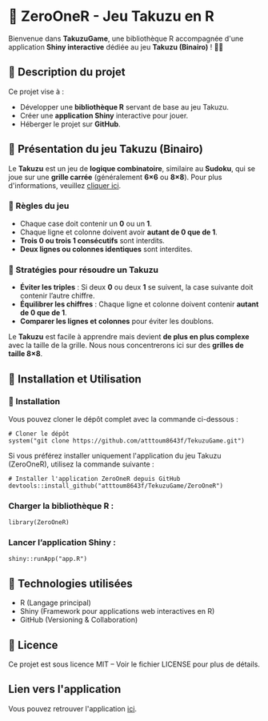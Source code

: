 # 🎲 ZeroOneR - Jeu Takuzu en R

Bienvenue dans **TakuzuGame**, une bibliothèque R accompagnée d'une application **Shiny interactive** dédiée au jeu **Takuzu (Binairo)** ! 🔢✨  

## 📌 Description du projet

Ce projet vise à :  
- Développer une **bibliothèque R** servant de base au jeu Takuzu.  
- Créer une **application Shiny** interactive pour jouer.  
- Héberger le projet sur **GitHub**.  

## 🎯 Présentation du jeu Takuzu (Binairo)

Le **Takuzu** est un jeu de **logique combinatoire**, similaire au **Sudoku**, qui se joue sur une **grille carrée** (généralement **6×6** ou **8×8**).  Pour plus d'informations, veuillez [cliquer ici](https://fr.wikipedia.org/wiki/Takuzu).


### 📝 Règles du jeu
- Chaque case doit contenir un **0** ou un **1**.
- Chaque ligne et colonne doivent avoir **autant de 0 que de 1**.
- **Trois 0 ou trois 1 consécutifs** sont interdits.
- **Deux lignes ou colonnes identiques** sont interdites.

### 🧠 Stratégies pour résoudre un Takuzu
- **Éviter les triples** : Si deux **0** ou deux **1** se suivent, la case suivante doit contenir l’autre chiffre.
- **Équilibrer les chiffres** : Chaque ligne et colonne doivent contenir **autant de 0 que de 1**.
- **Comparer les lignes et colonnes** pour éviter les doublons.

Le **Takuzu** est facile à apprendre mais devient **de plus en plus complexe** avec la taille de la grille. Nous nous concentrerons ici sur des **grilles de taille 8×8**.

## 🚀 Installation et Utilisation

### 🔧 Installation

Vous pouvez cloner le dépôt complet avec la commande ci-dessous :
```{r}
# Cloner le dépôt
system("git clone https://github.com/atttoum8643f/TekuzuGame.git")
```

Si vous préférez installer uniquement l'application du jeu Takuzu (ZeroOneR), utilisez la commande suivante :
```{r}
# Installer l'application ZeroOneR depuis GitHub
devtools::install_github("atttoum8643f/TekuzuGame/ZeroOneR")

```
### Charger la bibliothèque R :

```{r}
library(ZeroOneR)
```
### Lancer l’application Shiny :

```{r}
shiny::runApp("app.R")
```

## 📌 Technologies utilisées
   - R (Langage principal)
   - Shiny (Framework pour applications web interactives en R)
   - GitHub (Versioning & Collaboration)

## 📄 Licence
Ce projet est sous licence MIT – Voir le fichier LICENSE pour plus de détails.

## Lien vers l'application
Vous pouvez retrouver l'application [ici](https://ibrah8643f.shinyapps.io/zerooner/).
